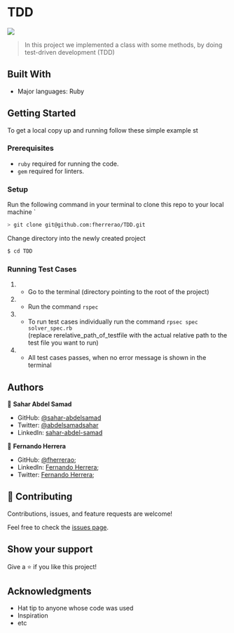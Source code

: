 # TDD

![](https://img.shields.io/badge/Microverse-blueviolet)

> In this project we implemented a class with some methods, by doing test-driven development (TDD)

## Built With

- Major languages: Ruby

## Getting Started

To get a local copy up and running follow these simple example st

### Prerequisites

- `ruby` required for running the code.
- `gem` required for linters.

### Setup

Run the following command in your terminal to clone this repo to your local machine `

```bash
> git clone git@github.com:fherrerao/TDD.git
```

Change directory into the newly created project

```bash
$ cd TDD
```

### Running Test Cases

1. - Go to the terminal (directory pointing to the root of the project)
2. - Run the command `rspec`
3. - To run test cases individually run the command `rpsec spec solver_spec.rb`
     <br>(replace rerelative_path_of_testfile with the actual relative path to the test file you want to run)
4. - All test cases passes, when no error message is shown in the terminal

## Authors

👤 **Sahar Abdel Samad**

- GitHub: [@sahar-abdelsamad](https://github.com/Sahar-AbdelSamad)
- Twitter: [@abdelsamadsahar](https://twitter.com/AbdelSamadSahar)
- LinkedIn: [sahar-abdel-samad](https://www.linkedin.com/in/sahar-abdel-samad/)

👤 **Fernando Herrera**

- GitHub: [@fherrerao](https://github.com/fherrerao);
- LinkedIn: [Fernando Herrera](https://www.linkedin.com/in/fherrerao/);
- Twitter: [Fernando Herrera](https://twitter.com/fherrera0206);

## 🤝 Contributing

Contributions, issues, and feature requests are welcome!

Feel free to check the [issues page](../../issues/).

## Show your support

Give a ⭐️ if you like this project!

## Acknowledgments

- Hat tip to anyone whose code was used
- Inspiration
- etc
